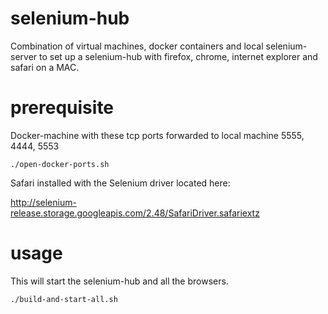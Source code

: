 # selenium-hub
Combination of virtual machines, docker containers and local selenium-server to set up a selenium-hub with firefox, chrome, internet explorer and safari on a MAC.
# prerequisite
Docker-machine with these tcp ports forwarded to local machine 5555, 4444, 5553
```
./open-docker-ports.sh
```
Safari installed with the Selenium driver located here:

http://selenium-release.storage.googleapis.com/2.48/SafariDriver.safariextz
# usage
This will start the selenium-hub and all the browsers.
```
./build-and-start-all.sh
```
